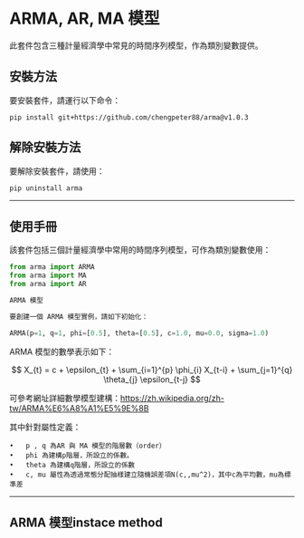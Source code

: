 # ARMA, AR, MA 模型

此套件包含三種計量經濟學中常見的時間序列模型，作為類別變數提供。

## 安裝方法

要安裝套件，請運行以下命令：
```
pip install git+https://github.com/chengpeter88/arma@v1.0.3
```

## 解除安裝方法

要解除安裝套件，請使用：
```
pip uninstall arma
```

---

## 使用手冊

該套件包括三個計量經濟學中常用的時間序列模型，可作為類別變數使用：

```python
from arma import ARMA
from arma import MA
from arma import AR

ARMA 模型

要創建一個 ARMA 模型實例，請如下初始化：

ARMA(p=1, q=1, phi=[0.5], theta=[0.5], c=1.0, mu=0.0, sigma=1.0)
```
ARMA 模型的數學表示如下：

$$
X_{t} = c + \epsilon_{t} + \sum_{i=1}^{p} \phi_{i} X_{t-i} + \sum_{j=1}^{q} \theta_{j} \epsilon_{t-j}
$$


可參考網址詳細數學模型建構：https://zh.wikipedia.org/zh-tw/ARMA%E6%A8%A1%E5%9E%8B



其中針對屬性定義：

	•	p , q 為AR 與 MA 模型的階層數（order）
	•	phi 為建構p階層，所設立的係數。
 	•	theta 為建構q階層，所設立的係數
	•	c, mu 屬性為透過常態分配抽樣建立隨機誤差項N(c,,mu^2)，其中c為平均數，mu為標準差

 -----
 ## ARMA 模型instace method

```python



```

